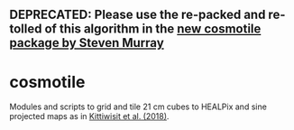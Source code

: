 ## DEPRECATED: Please use the re-packed and re-tolled of this algorithm in the [new cosmotile package by Steven Murray](https://github.com/steven-murray/cosmotile)

# cosmotile

Modules and scripts to grid and tile 21 cm cubes to HEALPix and sine projected maps as in [Kittiwisit et al. (2018)](https://ui.adsabs.harvard.edu/abs/2018MNRAS.474.4487K/abstract).
